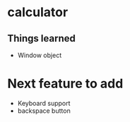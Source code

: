 # calculator

## Things learned
- Window object

# Next feature to add
- Keyboard support
- backspace button